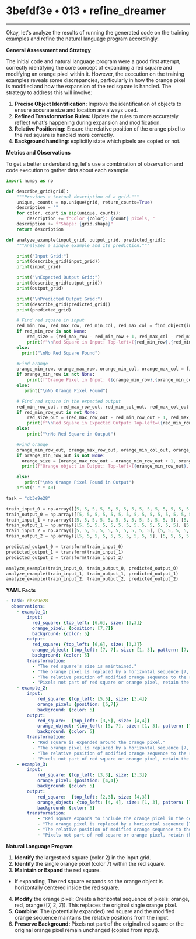 # 3befdf3e • 013 • refine_dreamer

---
Okay, let's analyze the results of running the generated code on the training examples and refine the natural language program accordingly.

**General Assessment and Strategy**

The initial code and natural language program were a good first attempt, correctly identifying the core concept of expanding a red square and modifying an orange pixel within it. However, the execution on the training examples reveals some discrepancies, particularly in how the orange pixel is modified and how the expansion of the red square is handled. The strategy to address this will involve:

1.  **Precise Object Identification:** Improve the identification of objects to ensure accurate size and location are always used.
2.  **Refined Transformation Rules:** Update the rules to more accurately reflect what's happening during expansion and modification.
3.  **Relative Positioning:** Ensure the relative position of the orange pixel to the red square is handled more correctly.
4.  **Background handling**: explicitly state which pixels are copied or not.

**Metrics and Observations**

To get a better understanding, let's use a combination of observation and code execution to gather data about each example.

```python
import numpy as np

def describe_grid(grid):
    """Provides a textual description of a grid."""
    unique, counts = np.unique(grid, return_counts=True)
    description = ""
    for color, count in zip(unique, counts):
        description += f"Color {color}: {count} pixels, "
    description += f"Shape: {grid.shape}"
    return description

def analyze_example(input_grid, output_grid, predicted_grid):
    """Analyzes a single example and its prediction."""

    print("Input Grid:")
    print(describe_grid(input_grid))
    print(input_grid)

    print("\nExpected Output Grid:")
    print(describe_grid(output_grid))
    print(output_grid)

    print("\nPredicted Output Grid:")
    print(describe_grid(predicted_grid))
    print(predicted_grid)

    # Find red square in input
    red_min_row, red_max_row, red_min_col, red_max_col = find_object(input_grid, 2)
    if red_min_row is not None:
        red_size = (red_max_row - red_min_row + 1, red_max_col - red_min_col + 1)
        print(f"\nRed Square in Input: Top-left=({red_min_row},{red_min_col}), Size={red_size}")
    else:
      print("\nNo Red Square Found")

    #Find orange
    orange_min_row, orange_max_row, orange_min_col, orange_max_col = find_object(input_grid, 7)
    if orange_min_row is not None:
        print(f"Orange Pixel in Input: ({orange_min_row},{orange_min_col})")
    else:
       print("\nNo Orange Pixel Found")

    # Find red square in the expected output
    red_min_row_out, red_max_row_out, red_min_col_out, red_max_col_out = find_object(output_grid, 2)
    if red_min_row_out is not None:
        red_size_out = (red_max_row_out - red_min_row_out + 1, red_max_col_out - red_min_col_out + 1)
        print(f"\nRed Square in Expected Output: Top-left=({red_min_row_out},{red_min_col_out}), Size={red_size_out}")
    else:
        print("\nNo Red Square in Output")

    #Find orange
    orange_min_row_out, orange_max_row_out, orange_min_col_out, orange_max_col_out = find_object(output_grid, 7)
    if orange_min_row_out is not None:
      orange_size = (orange_max_row_out - orange_min_row_out + 1, orange_max_col_out - orange_min_col_out + 1)
      print(f"Orange object in Output: Top-left=({orange_min_row_out}, {orange_min_col_out}), Size: {orange_size}")

    else:
       print("\nNo Orange Pixel Found in Output")
    print("-" * 40)

task = "db3e9e28"

train_input_0 = np.array([[5, 5, 5, 5, 5, 5, 5, 5, 5, 5, 5, 5, 5, 5, 5, 5], [5, 5, 5, 5, 5, 5, 5, 5, 5, 5, 5, 5, 5, 5, 5, 5], [5, 5, 5, 5, 5, 5, 5, 5, 5, 5, 5, 5, 5, 5, 5, 5], [5, 5, 5, 5, 5, 5, 5, 5, 5, 5, 5, 5, 5, 5, 5, 5], [5, 5, 5, 5, 5, 5, 5, 5, 5, 5, 5, 5, 5, 5, 5, 5], [5, 5, 5, 5, 5, 5, 5, 5, 5, 5, 5, 5, 5, 5, 5, 5], [5, 5, 5, 5, 5, 5, 2, 2, 2, 5, 5, 5, 5, 5, 5, 5], [5, 5, 5, 5, 5, 5, 2, 7, 2, 5, 5, 5, 5, 5, 5, 5], [5, 5, 5, 5, 5, 5, 2, 2, 2, 5, 5, 5, 5, 5, 5, 5], [5, 5, 5, 5, 5, 5, 5, 5, 5, 5, 5, 5, 5, 5, 5, 5], [5, 5, 5, 5, 5, 5, 5, 5, 5, 5, 5, 5, 5, 5, 5, 5], [5, 5, 5, 5, 5, 5, 5, 5, 5, 5, 5, 5, 5, 5, 5, 5], [5, 5, 5, 5, 5, 5, 5, 5, 5, 5, 5, 5, 5, 5, 5, 5], [5, 5, 5, 5, 5, 5, 5, 5, 5, 5, 5, 5, 5, 5, 5, 5], [5, 5, 5, 5, 5, 5, 5, 5, 5, 5, 5, 5, 5, 5, 5, 5], [5, 5, 5, 5, 5, 5, 5, 5, 5, 5, 5, 5, 5, 5, 5, 5]])
train_output_0 = np.array([[5, 5, 5, 5, 5, 5, 5, 5, 5, 5, 5, 5, 5, 5, 5, 5], [5, 5, 5, 5, 5, 5, 5, 5, 5, 5, 5, 5, 5, 5, 5, 5], [5, 5, 5, 5, 5, 5, 5, 5, 5, 5, 5, 5, 5, 5, 5, 5], [5, 5, 5, 5, 5, 5, 5, 5, 5, 5, 5, 5, 5, 5, 5, 5], [5, 5, 5, 5, 5, 5, 5, 5, 5, 5, 5, 5, 5, 5, 5, 5], [5, 5, 5, 5, 5, 5, 2, 2, 2, 5, 5, 5, 5, 5, 5, 5], [5, 5, 5, 5, 5, 5, 2, 2, 2, 5, 5, 5, 5, 5, 5, 5], [5, 5, 5, 5, 5, 5, 2, 7, 2, 7, 2, 5, 5, 5, 5, 5], [5, 5, 5, 5, 5, 5, 2, 2, 2, 5, 5, 5, 5, 5, 5, 5], [5, 5, 5, 5, 5, 5, 2, 2, 2, 5, 5, 5, 5, 5, 5, 5], [5, 5, 5, 5, 5, 5, 5, 5, 5, 5, 5, 5, 5, 5, 5, 5], [5, 5, 5, 5, 5, 5, 5, 5, 5, 5, 5, 5, 5, 5, 5, 5], [5, 5, 5, 5, 5, 5, 5, 5, 5, 5, 5, 5, 5, 5, 5, 5], [5, 5, 5, 5, 5, 5, 5, 5, 5, 5, 5, 5, 5, 5, 5, 5], [5, 5, 5, 5, 5, 5, 5, 5, 5, 5, 5, 5, 5, 5, 5, 5], [5, 5, 5, 5, 5, 5, 5, 5, 5, 5, 5, 5, 5, 5, 5, 5]])
train_input_1 = np.array([[5, 5, 5, 5, 5, 5, 5, 5, 5, 5, 5, 5, 5], [5, 5, 5, 5, 5, 5, 5, 5, 5, 5, 5, 5, 5], [5, 5, 5, 5, 5, 5, 5, 5, 5, 5, 5, 5, 5], [5, 5, 5, 5, 5, 5, 5, 5, 5, 5, 5, 5, 5], [5, 5, 5, 5, 5, 5, 5, 5, 5, 5, 5, 5, 5], [5, 5, 5, 5, 5, 2, 2, 2, 2, 5, 5, 5, 5], [5, 5, 5, 5, 5, 2, 2, 7, 2, 2, 5, 5, 5], [5, 5, 5, 5, 5, 2, 2, 2, 2, 5, 5, 5, 5], [5, 5, 5, 5, 5, 5, 5, 5, 5, 5, 5, 5, 5], [5, 5, 5, 5, 5, 5, 5, 5, 5, 5, 5, 5, 5], [5, 5, 5, 5, 5, 5, 5, 5, 5, 5, 5, 5, 5], [5, 5, 5, 5, 5, 5, 5, 5, 5, 5, 5, 5, 5]])
train_output_1 = np.array([[5, 5, 5, 5, 5, 5, 5, 5, 5, 5, 5, 5, 5], [5, 5, 5, 5, 5, 5, 5, 5, 5, 5, 5, 5, 5], [5, 5, 5, 5, 5, 5, 5, 5, 5, 5, 5, 5, 5], [5, 5, 5, 5, 5, 2, 2, 2, 2, 5, 5, 5, 5], [5, 5, 5, 5, 5, 2, 2, 2, 2, 5, 5, 5, 5], [5, 5, 5, 5, 5, 2, 2, 7, 2, 7, 2, 2, 5], [5, 5, 5, 5, 5, 2, 2, 2, 2, 5, 5, 5, 5], [5, 5, 5, 5, 5, 2, 2, 2, 2, 5, 5, 5, 5], [5, 5, 5, 5, 5, 5, 5, 5, 5, 5, 5, 5, 5], [5, 5, 5, 5, 5, 5, 5, 5, 5, 5, 5, 5, 5], [5, 5, 5, 5, 5, 5, 5, 5, 5, 5, 5, 5, 5], [5, 5, 5, 5, 5, 5, 5, 5, 5, 5, 5, 5, 5]])
train_input_2 = np.array([[5, 5, 5, 5, 5, 5, 5, 5, 5, 5], [5, 5, 5, 5, 5, 5, 5, 5, 5, 5], [5, 5, 5, 5, 5, 5, 5, 5, 5, 5], [5, 5, 5, 2, 2, 5, 5, 5, 5, 5], [5, 5, 5, 2, 7, 2, 5, 5, 5, 5], [5, 5, 5, 2, 2, 5, 5, 5, 5, 5], [5, 5, 5, 5, 5, 5, 5, 5, 5, 5], [5, 5, 5, 5, 5, 5, 5, 5, 5, 5], [5, 5, 5, 5, 5, 5, 5, 5, 5, 5], [5, 5, 5, 5, 5, 5, 5, 5, 5, 5]])
train_output_2 = np.array([[5, 5, 5, 5, 5, 5, 5, 5, 5, 5], [5, 5, 5, 5, 5, 5, 5, 5, 5, 5], [5, 5, 5, 2, 2, 5, 5, 5, 5, 5], [5, 5, 5, 2, 2, 5, 5, 5, 5, 5], [5, 5, 5, 2, 7, 2, 7, 2, 5, 5], [5, 5, 5, 2, 2, 5, 5, 5, 5, 5], [5, 5, 5, 2, 2, 5, 5, 5, 5, 5], [5, 5, 5, 5, 5, 5, 5, 5, 5, 5], [5, 5, 5, 5, 5, 5, 5, 5, 5, 5], [5, 5, 5, 5, 5, 5, 5, 5, 5, 5]])

predicted_output_0 = transform(train_input_0)
predicted_output_1 = transform(train_input_1)
predicted_output_2 = transform(train_input_2)

analyze_example(train_input_0, train_output_0, predicted_output_0)
analyze_example(train_input_1, train_output_1, predicted_output_1)
analyze_example(train_input_2, train_output_2, predicted_output_2)

```

**YAML Facts**

```yaml
- task: db3e9e28
  observations:
    - example_1:
        input:
          red_square: {top_left: [6,6], size: [3,3]}
          orange_pixel: {position: [7,7]}
          background: {color: 5}
        output:
          red_square: {top_left: [6,6], size: [3,3]}
          orange_object: {top_left: [7, 7], size: [1, 3], pattern: [7, 2, 7]}
          background: {color: 5}
        transformation:
          - "The red square's size is maintained."
          - "The orange pixel is replaced by a horizontal sequence [7, 2, 7]."
          - "The relative position of modified orange sequence to the red square is maintained."
          - "Pixels not part of red square or orange pixel, retain the value of input."
    - example_2:
        input:
            red_square: {top_left: [5,5], size: [3,4]}
            orange_pixel: {position: [6,7]}
            background: {color: 5}
        output:
            red_square:  {top_left: [3,5], size: [4,4]}
            orange_object: {top_left: [5, 7], size: [1, 3], pattern: [7, 2, 7]}
            background: {color: 5}
        transformation:
          - "Red square is expanded around the orange pixel."
          - "The orange pixel is replaced by a horizontal sequence [7, 2, 7]."
          - "The relative position of modified orange sequence to the red square is maintained."
          - "Pixels not part of red square or orange pixel, retain the value of input."
    - example_3:
        input:
            red_square: {top_left: [3,3], size: [3,3]}
            orange_pixel: {position: [4,4]}
            background: {color: 5}
        output:
            red_square:  {top_left: [2,3], size: [4,3]}
            orange_object: {top_left: [4, 4], size: [1, 3], pattern: [7, 2, 7]}
            background: {color: 5}
        transformation:
            - "Red square expands to include the orange pixel in the center horizontally."
            - "The orange pixel is replaced by a horizontal sequence [7, 2, 7]."
            - "The relative position of modified orange sequence to the red square is maintained."
            - "Pixels not part of red square or orange pixel, retain the value of input."

```

**Natural Language Program**

1.  **Identify** the largest red square (color 2) in the input grid.
2.  **Identify** the single orange pixel (color 7) within the red square.
3.  **Maintain or Expand** the red square.
   - If expanding, The red square expands so the orange object is horizontally centered inside the red square.
4.  **Modify** the orange pixel: Create a horizontal sequence of pixels: orange, red, orange ([7, 2, 7]). This replaces the original single orange pixel.
5.  **Combine:** The (potentially expanded) red square and the modified orange sequence maintains the relative positions from the input.
6. **Preserve Background:** Pixels not part of the original red square or the original orange pixel remain unchanged (copied from input).


